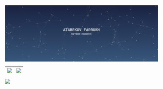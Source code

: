 
[<img src="./Atabekov_Farrukh.png">](https://www.atabekov.com/)


</table>

|![](https://github-readme-stats.vercel.app/api?username=augini&&show_icons=true&title_color=ffffff&icon_color=bb2acf&text_color=daf7dc&bg_color=151515)|![](https://github-readme-stats.vercel.app/api/top-langs/?username=augini&layout=compact&hide=css,html,php&theme=tokyonight&langs_count=10)|
|-|-|

![](https://activity-graph.herokuapp.com/graph?username=augini&theme=redical)
